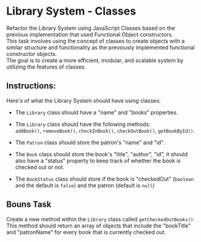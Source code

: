 # Library System - Classes
Refactor the Library System using JavaScript Classes based on the previous implementation that used Functional Object constructors.  
This task involves using the concept of classes to create objects with a similar structure and functionality as the previously implemented functional constructor objects.   
The goal is to create a more efficient, modular, and scalable system by utilizing the features of classes.

##  Instructions:
Here's of what the Library System should have using classes: 

- The `Library` class should have a "name" and "books" properties.

- The `Library` class should have the following methods:  
  `addBook()`, `removeBook()`, `checkInBook()`, `checkOutBook()`, `getBookById()`.

- The `Patron` class should store the patron's "name" and "id".

- The `Book` class should store the book's "title", "author", "id", it should also have a "status" property to keep track of whether the book is checked out or not.

- The `BookStatus` class should store if the book is "checkedOut" (`boolean` and the default is `false`) and the patron (default is `null`)

## Bouns Task
Create a new method within the `Library` class called `getCheckedOutBooks()`.  
This method should return an array of objects that include the "bookTitle" and "patronName" for every book that is currently checked out.